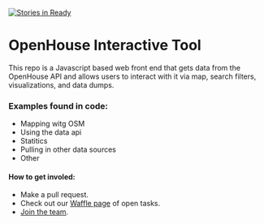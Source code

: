 [![Stories in Ready](https://badge.waffle.io/data-skeptic/home-data-gallery.png?label=ready&title=Ready)](https://waffle.io/data-skeptic/home-data-gallery)
# OpenHouse Interactive Tool
This repo is a Javascript based web front end that gets data from the OpenHouse API and allows users to interact with it via map, search filters, visualizations, and data dumps.

### Examples found in code:
* Mapping witg OSM
* Using the data api
* Statitics
* Pulling in other data sources
* Other

#### How to get involed:
* Make a pull request.
* Check out our [Waffle page](https://waffle.io/data-skeptic/home-data-gallery) of open tasks.
* [Join the team](https://dataskeptic.slack.com).
